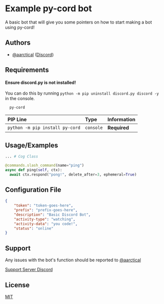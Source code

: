 # Example py-cord bot

A basic bot that will give you some pointers on how to start making a bot using py-cord!

## Authors

- [@aarctical](https://www.github.com/aarctical) ([Discord](https://discord.com/users/423187100264038400))

## Requirements

#### Ensure discord.py is **not** installed!
You can do this by running ```python -m pip uninstall discord.py discord -y``` in the console.

```css
  py-cord
```

| PIP Line | Type     | Information               |
| :-------- | :------- | :------------------------- |
| `python -m pip install py-cord` | `console` | **Required** |


## Usage/Examples

```python
... # Cog Class

@commands.slash_command(name="ping")
async def ping(self, ctx):
  await ctx.respond("pong!", delete_after=3, ephemeral=True)
```

## Configuration File

```json
{
    "token": "token-goes-here",
    "prefix": "prefix-goes-here",
    "description": "Basic Discord Bot",
    "activity-type": "watching",
    "activity-data": "you code!",
    "status": "online"
}
```


## Support

Any issues with the bot's function should be reported to [@aarctical](https://www.github.com/aarctical)

[Support Server Discord](https://discord.gg/RsRr2J8wws)


## License

[MIT](https://choosealicense.com/licenses/mit/)
